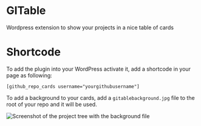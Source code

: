 # GITable
Wordpress extension to show your projects in a nice table of cards

# Shortcode
To add the plugin into your WordPress activate it, add a shortcode in your page as following:

`[github_repo_cards username="yourgithubusername"]`


To add a background to your cards, add a `gitablebackground.jpg` file to the root of your repo and it will be used.

![Screenshot of the project tree with the background file](https://i.postimg.cc/qq8Qd8hc/capture.png)